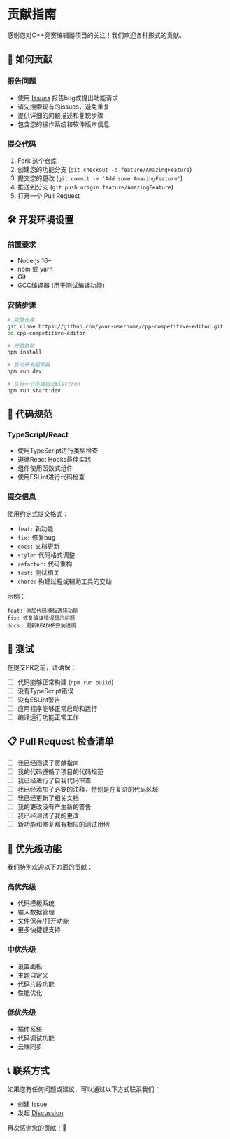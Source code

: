 # 贡献指南

感谢您对C++竞赛编辑器项目的关注！我们欢迎各种形式的贡献。

## 🤝 如何贡献

### 报告问题
- 使用 [Issues](../../issues) 报告bug或提出功能请求
- 请先搜索现有的issues，避免重复
- 提供详细的问题描述和复现步骤
- 包含您的操作系统和软件版本信息

### 提交代码
1. Fork 这个仓库
2. 创建您的功能分支 (`git checkout -b feature/AmazingFeature`)
3. 提交您的更改 (`git commit -m 'Add some AmazingFeature'`)
4. 推送到分支 (`git push origin feature/AmazingFeature`)
5. 打开一个 Pull Request

## 🛠️ 开发环境设置

### 前置要求
- Node.js 16+
- npm 或 yarn
- Git
- GCC编译器 (用于测试编译功能)

### 安装步骤
```bash
# 克隆仓库
git clone https://github.com/your-username/cpp-competitive-editor.git
cd cpp-competitive-editor

# 安装依赖
npm install

# 启动开发服务器
npm run dev

# 在另一个终端启动Electron
npm run start:dev
```

## 📝 代码规范

### TypeScript/React
- 使用TypeScript进行类型检查
- 遵循React Hooks最佳实践
- 组件使用函数式组件
- 使用ESLint进行代码检查

### 提交信息
使用约定式提交格式：
- `feat:` 新功能
- `fix:` 修复bug
- `docs:` 文档更新
- `style:` 代码格式调整
- `refactor:` 代码重构
- `test:` 测试相关
- `chore:` 构建过程或辅助工具的变动

示例：
```
feat: 添加代码模板选择功能
fix: 修复编译错误显示问题
docs: 更新README安装说明
```

## 🧪 测试

在提交PR之前，请确保：
- [ ] 代码能够正常构建 (`npm run build`)
- [ ] 没有TypeScript错误
- [ ] 没有ESLint警告
- [ ] 应用程序能够正常启动和运行
- [ ] 编译运行功能正常工作

## 📋 Pull Request 检查清单

- [ ] 我已经阅读了贡献指南
- [ ] 我的代码遵循了项目的代码规范
- [ ] 我已经进行了自我代码审查
- [ ] 我已经添加了必要的注释，特别是在复杂的代码区域
- [ ] 我已经更新了相关文档
- [ ] 我的更改没有产生新的警告
- [ ] 我已经测试了我的更改
- [ ] 新功能和修复都有相应的测试用例

## 🎯 优先级功能

我们特别欢迎以下方面的贡献：

### 高优先级
- 代码模板系统
- 输入数据管理
- 文件保存/打开功能
- 更多快捷键支持

### 中优先级
- 设置面板
- 主题自定义
- 代码片段功能
- 性能优化

### 低优先级
- 插件系统
- 代码调试功能
- 云端同步

## 📞 联系方式

如果您有任何问题或建议，可以通过以下方式联系我们：
- 创建 [Issue](../../issues)
- 发起 [Discussion](../../discussions)

再次感谢您的贡献！🙏
